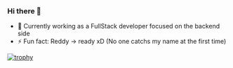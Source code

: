### Hi there 👋

- 🔭 Currently working as a FullStack developer focused on the backend side
- ⚡ Fun fact: Reddy -> ready xD (No one catchs my name at the first time)

[![trophy](https://github-profile-trophy.vercel.app/?username=reddytocode)](https://github.com/ryo-ma/github-profile-trophy)

<!--
**reddytocode/reddytocode** is a ✨ _special_ ✨ repository because its `README.md` (this file) appears on your GitHub profile.

Here are some ideas to get you started:

- 🔭 I’m currently working on ...
- 🌱 I’m currently learning ...
- 👯 I’m looking to collaborate on ...
- 🤔 I’m looking for help with ...
- 💬 Ask me about ...
- 📫 How to reach me: ...
- 😄 Pronouns: ...
- ⚡ Fun fact: ...
-->
